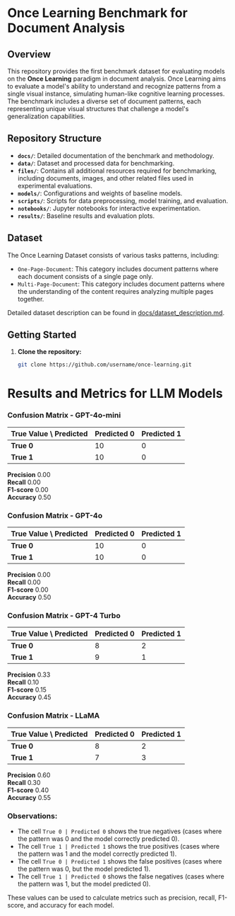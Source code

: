 # Once Learning Benchmark for Document Analysis

## Overview
This repository provides the first benchmark dataset for evaluating models on the **Once Learning** paradigm in document analysis. Once Learning aims to evaluate a model's ability to understand and recognize patterns from a single visual instance, simulating human-like cognitive learning processes. The benchmark includes a diverse set of document patterns, each representing unique visual structures that challenge a model's generalization capabilities.

## Repository Structure
- **`docs/`**: Detailed documentation of the benchmark and methodology.
- **`data/`**: Dataset and processed data for benchmarking.
- **`files/`**: Contains all additional resources required for benchmarking, including documents, images, and other related files used in experimental evaluations.
- **`models/`**: Configurations and weights of baseline models.
- **`scripts/`**: Scripts for data preprocessing, model training, and evaluation.
- **`notebooks/`**: Jupyter notebooks for interactive experimentation.
- **`results/`**: Baseline results and evaluation plots.

## Dataset
The Once Learning Dataset consists of various tasks patterns, including:
- `One-Page-Document`: This category includes document patterns where each document consists of a single page only.
- `Multi-Page-Document`: This category includes document patterns where the understanding of the content requires analyzing multiple pages together.

Detailed dataset description can be found in [docs/dataset_description.md](docs/dataset_description.md).

## Getting Started
1. **Clone the repository:**
   ```bash
   git clone https://github.com/username/once-learning.git

# Results and Metrics for LLM Models

### Confusion Matrix - GPT-4o-mini

| True Value \ Predicted | Predicted 0 | Predicted 1 |
|------------------------|-------------|-------------|
| **True 0**             | 10           | 0           |
| **True 1**             | 10           | 0           |

 **Precision**  0.00  
 **Recall**     0.00  
 **F1-score**   0.00  
 **Accuracy**   0.50  

### Confusion Matrix - GPT-4o

| True Value \ Predicted | Predicted 0 | Predicted 1 |
|------------------------|-------------|-------------|
| **True 0**             | 10           | 0           |
| **True 1**             | 10           | 0           |

 **Precision**  0.00  
 **Recall**     0.00  
 **F1-score**   0.00  
 **Accuracy**   0.50  

### Confusion Matrix - GPT-4 Turbo

| True Value \ Predicted | Predicted 0 | Predicted 1 |
|------------------------|-------------|-------------|
| **True 0**             | 8           | 2           |
| **True 1**             | 9           | 1           |

 **Precision**  0.33  
 **Recall**     0.10  
 **F1-score**   0.15  
 **Accuracy**   0.45  

### Confusion Matrix - LLaMA

| True Value \ Predicted | Predicted 0 | Predicted 1 |
|------------------------|-------------|-------------|
| **True 0**             | 8           | 2           |
| **True 1**             | 7           | 3           |

 **Precision**  0.60  
 **Recall**     0.30  
 **F1-score**   0.40  
 **Accuracy**   0.55  


### Observations:
- The cell `True 0 | Predicted 0` shows the true negatives (cases where the pattern was 0 and the model correctly predicted 0).
- The cell `True 1 | Predicted 1` shows the true positives (cases where the pattern was 1 and the model correctly predicted 1).
- The cell `True 0 | Predicted 1` shows the false positives (cases where the pattern was 0, but the model predicted 1).
- The cell `True 1 | Predicted 0` shows the false negatives (cases where the pattern was 1, but the model predicted 0).

These values can be used to calculate metrics such as precision, recall, F1-score, and accuracy for each model.


